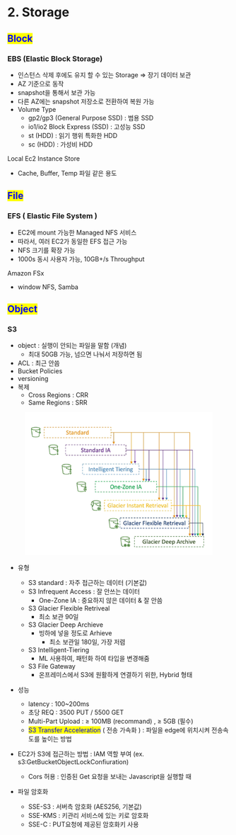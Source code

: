 # 2. Storage

## <mark style="color:blue;">Block</mark>

### EBS (Elastic Block Storage)

* 인스턴스 삭제 후에도 유지 할 수 있는 Storage => 장기 데이터 보관
* AZ 기준으로 동작
* snapshot을 통해서 보관 가능
* 다른 AZ에는 snapshot 저장소로 전환하여 복원 가능
* Volume Type
  * gp2/gp3 (General Purpose SSD) : 범용 SSD
  * io1/io2 Block Express (SSD) : 고성능 SSD
  * st (HDD) : 읽기 행위 특화한 HDD
  * sc (HDD) : 가성비 HDD

Local Ec2 Instance Store

* Cache, Buffer, Temp 파일 같은 용도



## <mark style="color:blue;">File</mark>

### EFS ( Elastic File System )

* EC2에  mount 가능한  Managed NFS 서비스
* 따라서, 여러 EC2가 동일한 EFS 접근 가능
* NFS 크기를 확장 가능
* 1000s 동시 사용자 가능, 10GB+/s Throughput

Amazon FSx

* window NFS, Samba





## <mark style="color:blue;">Object</mark>

### S3

* object : 실행이 안되는 파일을 말함 (개념)
  * 최대 50GB 가능, 넘으면 나눠서 저장하면 됨
* ACL : 최근 안씀
* Bucket Policies&#x20;
* versioning
* 복제&#x20;
  * Cross Regions : CRR
  * Same Regions : SRR



<figure><img src="../../../.gitbook/assets/image (66).png" alt=""><figcaption></figcaption></figure>

* 유형
  * S3 standard  : 자주 접근하는 데이터 (기본값)
  * S3 Infrequent Access : 잘 안쓰는 데이터&#x20;
    * One-Zone IA : 중요하지 않은 데이터 & 잘 안씀
  * S3 Glacier Flexible Retriveal&#x20;
    * 최소 보관 90일
  * S3 Glacier Deep Archieve
    * 빙하에 넣을 정도로 Arhieve
      * 최소 보관일 180일, 가장 저렴
  * S3 Intelligent-Tiering
    * ML 사용하여, 패턴화 하여 타입을 변경해줌
  * S3 File Gateway
    * 온프레미스에서 S3에 원활하게 연결하기 위한, Hybrid 형태



* 성능
  * latency :  100\~200ms
  * 초당 REQ : 3500 PUT / 5500 GET&#x20;
  * Multi-Part Upload : ≥ 100MB (recommand) , ≥ 5GB (필수)
  * <mark style="color:blue;">S3 Transfer Acceleration</mark> ( 전송 가속화 ) : 파일을 edge에 위치시켜 전송속도를 높이는 방법



* EC2가 S3에 접근하는 방법 : IAM 역할 부여 (ex. s3:GetBucketObjectLockConfiuration)
  * Cors 허용 : 인증된 Get 요청을 보내는 Javascript을 실행할 때
* 파일 암호화
  * SSE-S3  : 서버측 암호화 (AES256, 기본값)
  * SSE-KMS : 키관리 서비스에 있는 키로 암호화
  * SSE-C : PUT요청에 제공된 암호화키 사용



